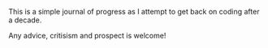 This is a simple journal of progress as I attempt to get back on coding after a decade.

Any advice, critisism and prospect is welcome!
